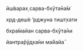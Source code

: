 ӣш́варах̣ сарва-бхӯта̄на̄м̇

хр̣д-деш́е ’рджуна тишт̣хати

бхра̄майан сарва-бхӯта̄ни

йантра̄рӯд̣ха̄ни ма̄йайа̄